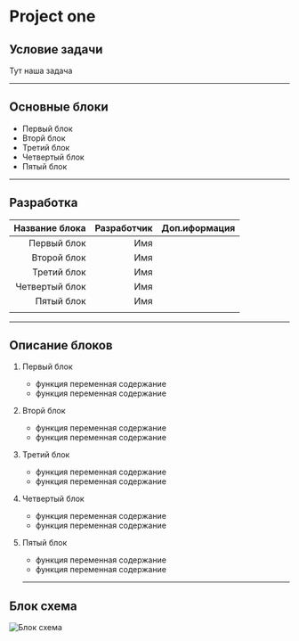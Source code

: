 # Project one

## Условие задачи

Тут наша задача

***

## Основные блоки

* Первый блок
* Вторй блок
* Третий блок
* Четвертый блок
* Пятый блок

***

## Разработка

|Название блока |Разработчик|Доп.иформация  |
|--------------:|----------:|--------------:|
|Первый блок    |Имя        |               |
|Второй блок    |Имя        |               |
|Третий блок    |Имя        |               |
|Четвертый блок |Имя        |               |
|Пятый блок     |Имя        |               |
||||

***

## Описание блоков

1. Первый блок
    * функция переменная содержание
    * функция переменная содержание
2. Вторй блок
    * функция переменная содержание
    * функция переменная содержание
3. Третий блок
    * функция переменная содержание
    * функция переменная содержание
4. Четвертый блок
    * функция переменная содержание
    * функция переменная содержание
5. Пятый блок
    * функция переменная содержание
    * функция переменная содержание

    ***

## Блок схема

![Блок схема](File.JPG)


